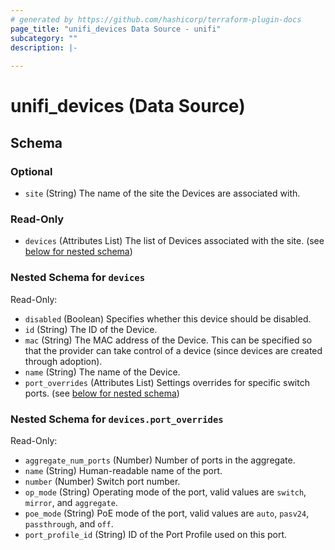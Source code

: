 ```yaml
---
# generated by https://github.com/hashicorp/terraform-plugin-docs
page_title: "unifi_devices Data Source - unifi"
subcategory: ""
description: |-
  
---
```


# unifi_devices (Data Source)





<!-- schema generated by tfplugindocs -->
## Schema

### Optional

- `site` (String) The name of the site the Devices are associated with.

### Read-Only

- `devices` (Attributes List) The list of Devices associated with the site. (see [below for nested schema](#nestedatt--devices))

<a id="nestedatt--devices"></a>
### Nested Schema for `devices`

Read-Only:

- `disabled` (Boolean) Specifies whether this device should be disabled.
- `id` (String) The ID of the Device.
- `mac` (String) The MAC address of the Device. This can be specified so that the provider can take control of a device (since devices are created through adoption).
- `name` (String) The name of the Device.
- `port_overrides` (Attributes List) Settings overrides for specific switch ports. (see [below for nested schema](#nestedatt--devices--port_overrides))

<a id="nestedatt--devices--port_overrides"></a>
### Nested Schema for `devices.port_overrides`

Read-Only:

- `aggregate_num_ports` (Number) Number of ports in the aggregate.
- `name` (String) Human-readable name of the port.
- `number` (Number) Switch port number.
- `op_mode` (String) Operating mode of the port, valid values are `switch`, `mirror`, and `aggregate`.
- `poe_mode` (String) PoE mode of the port, valid values are `auto`, `pasv24`, `passthrough`, and `off`.
- `port_profile_id` (String) ID of the Port Profile used on this port.
